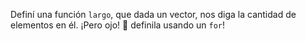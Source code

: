 Definí una función `largo`, que dada un vector, nos diga la cantidad de elementos en él.
¡Pero ojo! :eyes: definila usando un `for`!
